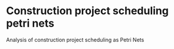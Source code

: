 # Construction project scheduling petri nets
Analysis of construction project scheduling as Petri Nets
